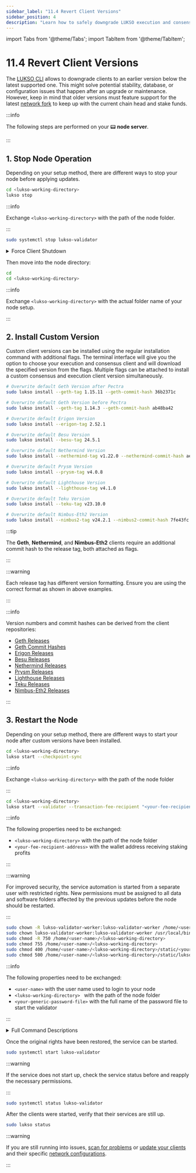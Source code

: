 ```yaml
---
sidebar_label: "11.4 Revert Client Versions"
sidebar_position: 4
description: "Learn how to safely downgrade LUKSO execution and consensus clients to previous versions for improved node stability and compatibility."
---
```


import Tabs from '@theme/Tabs';
import TabItem from '@theme/TabItem';

# 11.4 Revert Client Versions

The [LUKSO CLI](https://github.com/lukso-network/tools-lukso-cli) allows to downgrade clients to an earlier version below the latest supported one. This might solve potential stability, database, or configuration issues that happen after an upgrade or maintenance. However, keep in mind that older versions must feature support for the latest [network fork](/docs/archive/network/network-forks.md) to keep up with the current chain head and stake funds.

:::info

The following steps are performed on your 📟 **node server**.

:::

## 1. Stop Node Operation

Depending on your setup method, there are different ways to stop your node before applying updates.

<Tabs groupId="setup">
  <TabItem value="cli" label="LUKSO CLI" default>

```sh
cd <lukso-working-directory>
lukso stop
```

:::info

Exchange `<lukso-working-directory>` with the path of the node folder.

:::

</TabItem> <TabItem value="automation" label="Service Automation">

```sh
sudo systemctl stop lukso-validator
```

</TabItem>
</Tabs>

<details>
<summary>Force Client Shutdown</summary>

<Tabs>
<TabItem value="geth" label="Geth">

```sh
sudo pkill geth
```

</TabItem> <TabItem value="erigon" label="Erigon">

```sh
sudo pkill erigon
```

</TabItem> <TabItem value="nethermind" label="Nethermind">

```sh
sudo pkill nethermind
```

</TabItem> <TabItem value="besu" label="Besu">

```sh
sudo pkill besu
```

</TabItem> <TabItem value="teku" label="Teku">

```sh
sudo pkill teku
```

</TabItem> <TabItem value="nimbus2" label="Nimbus-Eth2">

```sh
sudo pkill nimbus_beacon_node
sudo pkill nimbus_validator_client
```

</TabItem> <TabItem value="lighthouse" label="Lighthouse">

```sh
sudo pkill lighthouse
```

:::tip

The Lighthouse client uses a single binary for both the consensus and validator processes.

:::

</TabItem> <TabItem value="prysm" label="Prysm">

```sh
sudo pkill prysm
sudo pkill validator
```

</TabItem>
</Tabs>

</details>

Then move into the node directory:

```sh
cd
cd <lukso-working-directory>
```

:::info

Exchange `<lukso-working-directory>` with the actual folder name of your node setup.

:::

## 2. Install Custom Version

Custom client versions can be installed using the regular installation command with additional flags. The terminal interface will give you the option to choose your execution and consensus client and will download the specified version from the flags. Multiple flags can be attached to install a custom consensus and execution client version simultaneously.

```sh
# Overwrite default Geth Version after Pectra
sudo lukso install --geth-tag 1.15.11 --geth-commit-hash 36b2371c

# Overwrite default Geth Version before Pectra
sudo lukso install --geth-tag 1.14.3 --geth-commit-hash ab48ba42

# Overwrite default Erigon Version
sudo lukso install --erigon-tag 2.52.1

# Overwrite default Besu Version
sudo lukso install --besu-tag 24.5.1

# Overwrite default Nethermind Version
sudo lukso install --nethermind-tag v1.22.0 --nethermind-commit-hash ae444a4

# Overwrite default Prysm Version
sudo lukso install --prysm-tag v4.0.8

# Overwrite default Lighthouse Version
sudo lukso install --lighthouse-tag v4.1.0

# Overwrite default Teku Version
sudo lukso install --teku-tag v23.10.0

# Overwrite default Nimbus-Eth2 Version
sudo lukso install --nimbus2-tag v24.2.1 --nimbus2-commit-hash 7fe43fc
```

:::tip

The **Geth**, **Nethermind**, and **Nimbus-Eth2** clients require an additional commit hash to the release tag, both attached as flags.

:::

:::warning

Each release tag has different version formatting. Ensure you are using the correct format as shown in above examples.

:::

:::info

Version numbers and commit hashes can be derived from the client repositories:

- [Geth Releases](https://github.com/ethereum/go-ethereum/releases)
- [Geth Commit Hashes](https://geth.ethereum.org/downloads)
- [Erigon Releases](https://github.com/ledgerwatch/erigon/releases)
- [Besu Releases](https://github.com/hyperledger/besu/releases)
- [Nethermind Releases](https://github.com/nethermindeth/nethermind/releases)
- [Prysm Releases](https://github.com/prysmaticlabs/prysm/releases)
- [Lighthouse Releases](https://github.com/sigp/lighthouse/releases)
- [Teku Releases](https://github.com/ConsenSys/teku/releases)
- [Nimbus-Eth2 Releases](https://github.com/status-im/nimbus-eth2/releases)

:::

## 3. Restart the Node

Depending on your setup method, there are different ways to start your node after custom versions have been installed.

<Tabs groupId="setup">
  <TabItem value="clinode" label="LUKSO CLI Node" default>

```sh
cd <lukso-working-directory>
lukso start --checkpoint-sync
```

:::info

Exchange `<lukso-working-directory>` with the path of the node folder

:::

</TabItem> <TabItem value="clivalidator" label="LUKSO CLI Validator" default>

```sh
cd <lukso-working-directory>
lukso start --validator --transaction-fee-recipient "<your-fee-recipient-address>" --checkpoint-sync
```

:::info

The following properties need to be exchanged:

- `<lukso-working-directory>` with the path of the node folder
- `<your-fee-recipient-address>` with the wallet address receiving staking profits

:::

</TabItem> <TabItem value="automation" label="Service Automation">

:::warning

For improved security, the service automation is started from a separate user with restricted rights. New permissions must be assigned to all data and software folders affected by the previous updates before the node should be restarted.

:::

```sh
sudo chown -R lukso-validator-worker:lukso-validator-worker /home/<user-name>/<lukso-working-directory>
sudo chown lukso-validator-worker:lukso-validator-worker /usr/local/bin/lukso
sudo chmod -R 750 /home/<user-name>/<lukso-working-directory>
sudo chmod 755 /home/<user-name>/<lukso-working-directory>
sudo chmod 400 /home/<user-name>/<lukso-working-directory>/static/<your-generic-password-file>
sudo chmod 500 /home/<user-name>/<lukso-working-directory>/static/lukso_startup.sh
```

:::info

The following properties need to be exchanged:

- `<user-name>` with the user name used to login to your node
- `<lukso-working-directory> ` with the path of the node folder
- `<your-generic-password-file>` with the full name of the password file to start the validator

:::

<details>
  <summary>Full Command Descriptions</summary>

| **Setting**                                              | **Description**                                                     |
| -------------------------------------------------------- | ------------------------------------------------------------------- |
| <nobr> `sudo chown -R <user>:<user> <directory>` </nobr> | Recursively assign user ownership to all directory contents.        |
| <nobr> `sudo chown <user>:<user> <directory>` </nobr>    | Assign ownership to a single folder or file.                        |
| <nobr> `sudo chmod -R 750 <directory>` </nobr>           | Set executable and readable permissions for a user and group.       |
| <nobr> `sudo chmod 755 <directory>` </nobr>              | Set readable permissions for everyone, typically for general files. |
| <nobr> `sudo chmod 400 <directory>/<file>` </nobr>       | Read-only access for owner, typically for secret information.       |
| <nobr> `sudo chmod 500 <directory>/<file>` </nobr>       | Executable-only by owner, typically for service scripts.            |

</details>

Once the original rights have been restored, the service can be started.

```sh
sudo systemctl start lukso-validator
```

:::warning

If the service does not start up, check the service status before and reapply the necessary permissions.

:::

```sh
sudo systemctl status lukso-validator
```

</TabItem>
</Tabs>

After the clients were started, verify that their services are still up.

```sh
sudo lukso status
```

:::warning

If you are still running into issues, [scan for problems](/docs/guides/maintenance/problem-scanning.md) or [update your clients](/docs/guides/maintenance/client-updates.md) and their specific [network configurations](/docs/archive/network/configuration-updates.md).

:::
